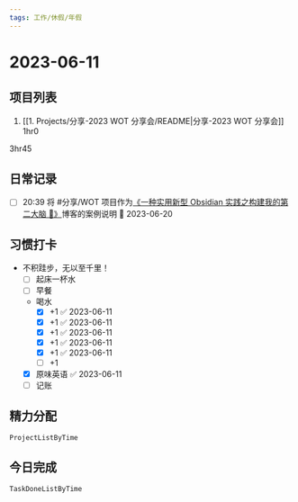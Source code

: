 ```yaml
---
tags: 工作/休假/年假
---
```


# 2023-06-11

## 项目列表
1. [[1. Projects/分享-2023 WOT 分享会/README|分享-2023 WOT 分享会]] 1hr0

3hr45

## 日常记录
- [ ] 20:39 将 #分享/WOT 项目作为[《一种实用新型 Obsidian 实践之构建我的第二大脑 🧠》](https://quanru.github.io/2023/06/18/%E4%B8%80%E7%A7%8D%E5%AE%9E%E7%94%A8%E6%96%B0%E5%9E%8B%20Obsidian%20%E5%AE%9E%E8%B7%B5%E4%B9%8B%E6%9E%84%E5%BB%BA%E6%88%91%E7%9A%84%E7%AC%AC%E4%BA%8C%E5%A4%A7%E8%84%91%20%F0%9F%A7%A0/)博客的案例说明 📅 2023-06-20

## 习惯打卡
- 不积跬步，无以至千里！
	- [ ] 起床一杯水
	- [ ] 早餐
	-  喝水
		- [x] +1 ✅ 2023-06-11
		- [x] +1 ✅ 2023-06-11
		- [x] +1 ✅ 2023-06-11
		- [x] +1 ✅ 2023-06-11
		- [x] +1 ✅ 2023-06-11
		- [ ] +1
	- [x] 原味英语 ✅ 2023-06-11
	- [ ] 记账 

## 精力分配
```periodic-para
ProjectListByTime
```

## 今日完成
```periodic-para
TaskDoneListByTime
```
